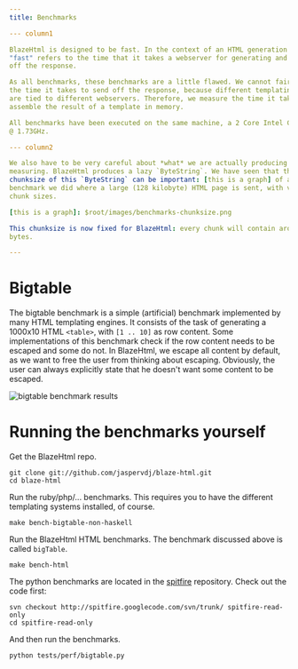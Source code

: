 ```yaml
---
title: Benchmarks

--- column1

BlazeHtml is designed to be fast. In the context of an HTML generation library,
"fast" refers to the time that it takes a webserver for generating and sending
off the response.

As all benchmarks, these benchmarks are a little flawed. We cannot fairly time
the time it takes to send off the response, because different templating systems
are tied to different webservers. Therefore, we measure the time it takes us to
assemble the result of a template in memory.

All benchmarks have been executed on the same machine, a 2 Core Intel CPU T2080
@ 1.73GHz.

--- column2

We also have to be very careful about *what* we are actually producing and
measuring. BlazeHtml produces a lazy `ByteString`. We have seen that the
chunksize of this `ByteString` can be important: [this is a graph] of a
benchmark we did where a large (128 kilobyte) HTML page is sent, with varying
chunk sizes.

[this is a graph]: $root/images/benchmarks-chunksize.png

This chunksize is now fixed for BlazeHtml: every chunk will contain around 32k
bytes.

---
```


# Bigtable

The bigtable benchmark is a simple (artificial) benchmark implemented by many
HTML templating engines. It consists of the task of generating a 1000x10 HTML
`<table>`, with `[1 .. 10]` as row content. Some implementations of this
benchmark check if the row content needs to be escaped and some do not. In
BlazeHtml, we escape all content by default, as we want to free the user from
thinking about escaping. Obviously, the user can always explicitly state that he
doesn't want some content to be escaped.

![bigtable benchmark results]($root/images/benchmarks-bigtable.png)

# Running the benchmarks yourself

Get the BlazeHtml repo.

    git clone git://github.com/jaspervdj/blaze-html.git
    cd blaze-html

Run the ruby/php/... benchmarks. This requires you to have the different
templating systems installed, of course.

    make bench-bigtable-non-haskell

Run the BlazeHtml HTML benchmarks. The benchmark discussed above is called
`bigTable`.

    make bench-html

The python benchmarks are located in the [spitfire] repository. Check out the
code first:

[spitfire]: http://code.google.com/p/spitfire/

    svn checkout http://spitfire.googlecode.com/svn/trunk/ spitfire-read-only
    cd spitfire-read-only

And then run the benchmarks.

    python tests/perf/bigtable.py
